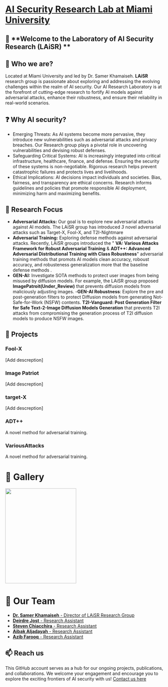 # [AI Security Research Lab at Miami University](https://miamioh.edu/profiles/cec/samer-khamaiseh.html)

## 👋 **Welcome to the Laboratory of AI Security Research (LAiSR) **

## 🎤 Who we are? 
Located at Miami University and led by Dr. Samer Khamaiseh. **LAiSR** research group is passionate about exploring and addressing the evolving challenges within the realm of AI security. Our AI Research Laboratory is at the forefront of cutting-edge research to fortify AI models against adversarial attacks, enhance their robustness, and ensure their reliability in real-world scenarios.

## ❓ Why **AI security**?
- Emerging Threats: As AI systems become more pervasive, they introduce new vulnerabilities such as adversarial attacks and privacy breaches. Our Research group plays a pivotal role in uncovering vulnerabilities and devising robust defenses.
- Safeguarding Critical Systems: AI is increasingly integrated into critical infrastructure, healthcare, finance, and defense. Ensuring the security of these systems is non-negotiable. Rigorous research helps prevent catastrophic failures and protects lives and livelihoods.
- Ethical Implications: AI decisions impact individuals and societies. Bias, fairness, and transparency are ethical concerns. Research informs guidelines and policies that promote responsible AI deployment, minimizing harm and maximizing benefits.


## 🔎 Research Focus
- **Adversarial Attacks:** Our goal is to explore new adversarial attacks against AI models. The LAiSR group has introduced *3* novel adversarial attacks such as Target-X, Fool-X, and T2I-Nightmare
- **Adversarial Training:** Exploring defense methods against adversarial attacks. Recently, LAiSR groups introduced the " **VA: Various Attacks Framework for Robust Adversarial Training** & **ADT++: Advanced Adversarial Distributional Training with Class Robustness**" adversarial training methods that promots AI models clean accuracy, roboust accuracy, and robusteness generalization more that the baseline defense methods . 
- **GEN-AI:** Investigate SOTA methods to protect user images from being misused by diffusion models. For example, the LAiSR group proposed **ImagePatroit(Under_Review)** that prevents diffusion models from maliciously adjusting images.
-**GEN-AI Robustness**: Explore the pre and post-generation filters to protect Diffusion models from generating Not-Safe-for-Work (NSFW) contents. **T2I-Vanguard: Post Generation Filter for Safe Text-2-Image Diffusion Models Generation** that prevents T2I attacks from compromising the generation process of T2I diffusion models to produce NSFW images.


## 🚀 Projects
### **Fool-X**
[Add descreption]
### **Image Patriot**
[Add descreption]
### **target-X**
[Add descreption]
### **ADT++**
A novel method for adversarial training.
### **VariousAttacks**
A novel method for adversarial training.

# 📸 Gallery
<p float="left">
  <img src="https://github.com/user-attachments/assets/4ba8d1d0-b732-4747-b661-1c281e240ff6" width="224" height="300" />
</p>

# 👥 Our Team
- [**Dr. Samer Khamaiseh** - Director of LAiSR Research Group](https://www.linkedin.com/in/samer-khamaiseh/)
- [**Deirdre Jost** - Research Assistant](https://www.linkedin.com/in/deirdre-jost-445822228/)
- [**Steven Chiacchira** - Research Assistant](https://www.linkedin.com/in/steven-chiacchira)
- [**Aibak Aljadayah** - Research Assistant](https://www.linkedin.com/in/aibak-aljadayah)
- [**Azib Farooq** - Research Assistant](https://www.linkedin.com/in/itsazibfarooq/)


## 📫 Reach us 
This GitHub account serves as a hub for our ongoing projects, publications, and collaborations. We welcome your engagement and encourage you to explore the exciting frontiers of AI security with us!
[Contact us here](https://miamioh.edu/profiles/cec/samer-khamaiseh.html)





